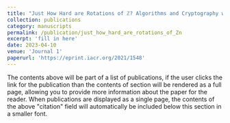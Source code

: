 ```yaml
---
title: "Just How Hard are Rotations of ℤ? Algorithms and Cryptography with the Simplest Lattice"
collection: publications
category: manuscripts
permalink: /publication/just_how_hard_are_rotations_of_Zn
excerpt: 'fill in here'
date: 2023-04-10
venue: 'Journal 1'
paperurl: 'https://eprint.iacr.org/2021/1548'
---
```


The contents above will be part of a list of publications, if the user clicks the link for the publication than the contents of section will be rendered as a full page, allowing you to provide more information about the paper for the reader. When publications are displayed as a single page, the contents of the above "citation" field will automatically be included below this section in a smaller font.
